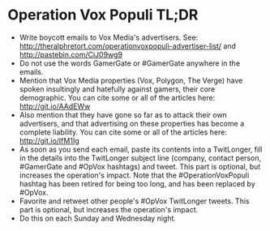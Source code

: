 # Operation Vox Populi TL;DR

* Write boycott emails to Vox Media's advertisers. See: http://theralphretort.com/operationvoxpopuli-advertiser-list/ and http://pastebin.com/CiJ09wg9
* Do not use the words GamerGate or \#GamerGate anywhere in the emails.
* Mention that Vox Media properties (Vox, Polygon, The Verge) have spoken insultingly and hatefully against gamers, their core demographic. You can cite some or all of the articles here: http://git.io/AAdEWw
* Also mention that they have gone so far as to attack their own advertisers, and that advertising on these properties has become a complete liability. You can cite some or all of the articles here: http://git.io/IfM1Ig
* As soon as you send each email, paste its contents into a TwitLonger, fill in the details into the TwitLonger subject line (company, contact person, #GamerGate and #OpVox hashtags) and tweet. This part is optional, but increases the operation's impact. Note that the #OperationVoxPopuli hashtag has been retired for being too long, and has been replaced by #OpVox.
* Favorite and retweet other people's #OpVox TwitLonger tweets. This part is optional, but increases the operation's impact.
* Do this on each Sunday and Wednesday night.
